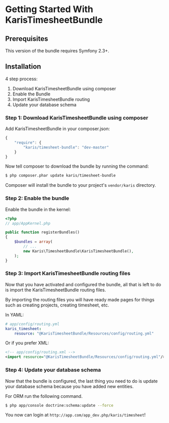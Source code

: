 Getting Started With KarisTimesheetBundle
==================================

## Prerequisites

This version of the bundle requires Symfony 2.3+.

## Installation

4 step process:

1. Download KarisTimesheetBundle using composer
2. Enable the Bundle
3. Import KarisTimesheetBundle routing
4. Update your database schema

### Step 1: Download KarisTimesheetBundle using composer

Add KarisTimesheetBundle in your composer.json:

```js
{
    "require": {
        "karis/timesheet-bundle": "dev-master"
    }
}
```

Now tell composer to download the bundle by running the command:

``` bash
$ php composer.phar update karis/timesheet-bundle
```

Composer will install the bundle to your project's `vendor/karis` directory.

### Step 2: Enable the bundle

Enable the bundle in the kernel:

``` php
<?php
// app/AppKernel.php

public function registerBundles()
{
    $bundles = array(
        // ...
        new Karis\TimesheetBundle\KarisTimesheetBundle(),
    );
}
```

### Step 3: Import KarisTimesheetBundle routing files

Now that you have activated and configured the bundle, all that is left to do is
import the KarisTimesheetBundle routing files.

By importing the routing files you will have ready made pages for things such as
creating projects, creating timesheet, etc.

In YAML:

``` yaml
# app/config/routing.yml
karis_timesheet:
    resource: "@KarisTimesheetBundle/Resources/config/routing.yml"
```

Or if you prefer XML:

``` xml
<!-- app/config/routing.xml -->
<import resource="@KarisTimesheetBundle/Resources/config/routing.yml"/>
```

### Step 4: Update your database schema

Now that the bundle is configured, the last thing you need to do is update your
database schema because you have added new entities.

For ORM run the following command.

``` bash
$ php app/console doctrine:schema:update --force
```

You now can login at `http://app.com/app_dev.php/karis/timesheet`!
